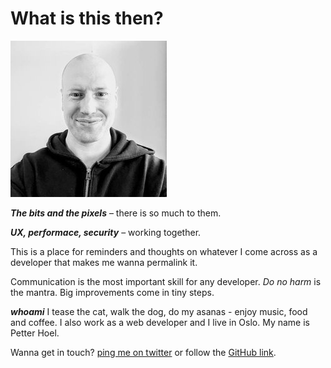 # What is this then?
<p>
<img src="../assets/petter.jpg" alt="petters face" class="about-image">

**_The bits and the pixels_** – there is so much to them. 

**_UX, performace, security_** – working together. 

This is a place for reminders and thoughts on whatever I come across as a developer that makes me wanna permalink it.

Communication is the most important skill for any developer. _Do no harm_ is the mantra. Big improvements come in tiny steps. 

**_whoami_**  I tease the cat, walk the dog, do my asanas - enjoy music, food and coffee. I also work as a web developer and I live in Oslo. My name is Petter Hoel.

Wanna get in touch?  [ping me on twitter](https://twitter.com/petterhoel "@petterhoel") or follow the [GitHub link](https://github.com/petterhoel/blog "repo for this blog"). 

</p>